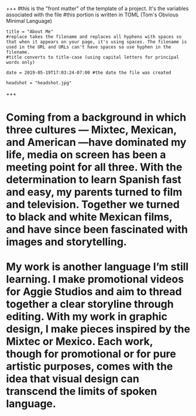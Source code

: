 +++
    #this is the "front matter" of the template of a project. It's the variables associated with the file
    #this portion is written in TOML (Tom's Obvious Minimal Language)
    
    title = "About Me"
    #replace takes the filename and replaces all hyphens with spaces so that when it appears on your page, it's using spaces. The filename is used in the URL and URLs can't have spaces so use hyphen in the filename.
    #title converts to title-case (using capital letters for principal words only)
    
    date = 2019-05-19T17:03:24-07:00 #the date the file was created
    
    headshot = "headshot.jpg"

+++

<h1 class= "about-text">
Coming from a background in which three cultures — Mixtec, Mexican, and American —have dominated my life, media on screen has been a meeting point for all three. With the determination to learn Spanish fast and easy, my parents turned to film and television. Together we turned to black and white Mexican films, and have since been fascinated with images and storytelling.
<br>
<br>My work is another language I’m still learning. I make promotional videos for Aggie Studios and aim to thread together a clear storyline through editing. With my work in graphic design, I make pieces inspired by the Mixtec or Mexico. Each work, though for promotional or for pure artistic purposes, comes with the idea that visual design can transcend the limits of spoken language.
</h1>
